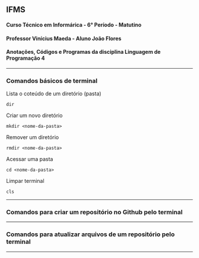 ## IFMS

#### Curso Técnico em Informárica - 6° Período - Matutino

#### Professor Vinícius Maeda - Aluno João Flores

#### Anotações, Códigos e Programas da disciplina Linguagem de Programação 4

---

### Comandos básicos de terminal

Lista o coteúdo de um diretório (pasta)

```
dir
```

Criar um novo diretório

```
mkdir <nome-da-pasta>
```

Remover um diretório

```
rmdir <nome-da-pasta>
```

Acessar uma pasta

```
cd <nome-da-pasta>
```

Limpar terminal

```
cls
```

---

### Comandos para criar um repositório no Github pelo terminal



---

### Comandos para atualizar arquivos de um repositório pelo terminal



---